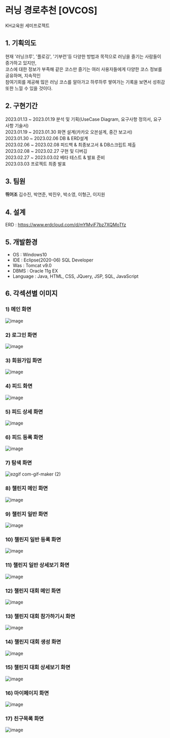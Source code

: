 # 러닝 경로추천 [OVCOS]
KH교육원 세미프로젝트

## 1. 기획의도

현재 '러닝크루', '플로깅', '기부런'등 다양한 방법과 목적으로 러닝을 즐기는 사람들이 증가하고 있지만,  
코스에 대한 정보가 부족해 같은 코스만 즐기는 여러 사용자들에게 다양한 코스 정보를 공유하며, 지속적인  
참여기회를 제공해 많은 러닝 코스를 알아가고 하루하루 쌓여가는 기록을 보면서 성취감 또한 느낄 수 있을 것이다.

## 2. 구현기간

2023.01.13 ~ 2023.01.19 분석 및 기획(UseCase Diagram, 요구사항 정의서, 요구사항 기술서)    
2023.01.19 ~ 2023.01.30 화면 설계(카카오 오븐설계, 중간 보고서)  
2023.01.30 ~ 2023.02.06 DB & ERD설계  
2023.02.06 ~ 2023.02.08 피드백 & 최종보고서 & DB스크립트 제출  
2023.02.08 ~ 2023.02.27 구현 및 디버깅  
2023.02.27 ~ 2023.03.02 베타 테스트 & 발표 준비  
2023.03.03 프로젝트 최종 발표



## 3. 팀원
<b>뛰어조</b> 김수진, 박연준, 박진우, 박소영, 이형근, 이지원

## 4. 설계
ERD : 
https://www.erdcloud.com/d/mYMviF7bz7XQMoTfz

## 5. 개발환경
- OS : Windows10
- IDE : Eclipse(2020-06) SQL Developer
- Was : Tomcat v9.0
- DBMS : Oracle 11g EX
- Language : Java, HTML, CSS, JQuery, JSP, SQL, JavaScript

## 6. 각섹션별 이미지

### 1) 메인 화면
![image](https://github.com/pyjhoop/OVCOS/assets/59335316/986eea9d-5c0b-4429-9be1-0ca55345947c)

### 2) 로그인 화면
![image](https://github.com/pyjhoop/OVCOS/assets/59335316/a709ceb8-26d3-44dc-b345-3ac28867dd74)

### 3) 회원가입 화면
![image](https://github.com/pyjhoop/OVCOS/assets/59335316/ebdce4e1-b618-4ab4-8a01-78c65b28c22f)

### 4) 피드 화면
![image](https://github.com/pyjhoop/OVCOS/assets/59335316/ca595898-9162-4ba6-9cc6-9eba3e1ef772)

### 5) 피드 상세 화면
![image](https://github.com/pyjhoop/OVCOS/assets/59335316/86f08e44-859c-45d3-9697-b62268818048)

### 6) 피드 등록 화면
![image](https://github.com/pyjhoop/OVCOS/assets/59335316/cbc96a8c-36dc-4766-b3e5-804df3ad57ef)

### 7) 탐색 화면
![ezgif com-gif-maker (2)](https://github.com/pyjhoop/OVCOS/assets/59335316/76b2c651-0378-45c0-81a0-71b5091b47ce)

### 8) 챌린지 메인 화면
![image](https://github.com/pyjhoop/OVCOS/assets/59335316/649dd29d-4653-4dcf-aa03-a9f6872114e1)

### 9) 챌린지 일반 화면
![image](https://github.com/pyjhoop/OVCOS/assets/59335316/dff498ac-c000-409a-9a78-4daf0c3460ce)

### 10) 챌린지 일반 등록 화면
![image](https://github.com/pyjhoop/OVCOS/assets/59335316/7f6cd05c-1829-475f-9481-80445cbf3a4f)

### 11) 챌린지 일반 상세보기 화면
![image](https://github.com/pyjhoop/OVCOS/assets/59335316/c5db8bf6-8bc8-4093-a8fe-8b703976b3da)

### 12) 챌린지 대회 메인 화면
![image](https://github.com/pyjhoop/OVCOS/assets/59335316/52d0ddad-db44-4985-b06d-bc5c504ee8b6)

### 13) 챌린지 대회 참가하기시 화면
![image](https://github.com/pyjhoop/OVCOS/assets/59335316/7630f89b-ead2-4ade-b309-30007e4dc4ea)

### 14) 챌린지 대회 생성 화면
![image](https://github.com/pyjhoop/OVCOS/assets/59335316/40777f66-6c96-428d-bbc5-d36f3b4c0a3a)

### 15) 챌린지 대회 상세보기 화면
![image](https://github.com/pyjhoop/OVCOS/assets/59335316/e03af5ff-e8aa-43dc-aaf5-59cb36ef1bcb)

### 16) 마이페이지 화면
![image](https://github.com/pyjhoop/OVCOS/assets/59335316/24572a45-1f8c-4605-8f5f-0ea76d57dee3)

### 17) 친구목록 화면
![image](https://github.com/pyjhoop/OVCOS/assets/59335316/794938fa-e7f7-45da-b09e-cb97a4942e10)




